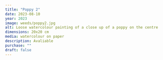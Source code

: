 ```yaml
---
title: "Poppy 2"
date: 2023-08-10
year: 2023
image: weeds/poppy2.jpg
alt: Loose watercolour painting of a close up of a poppy on the centre of the flower.  The stamens and pistils are defined, and the red petals bleed into the green background
dimensions: 20x20 cm
media: watercolour on paper
description: Avaliable
purchase: ""
draft: false
---
```


